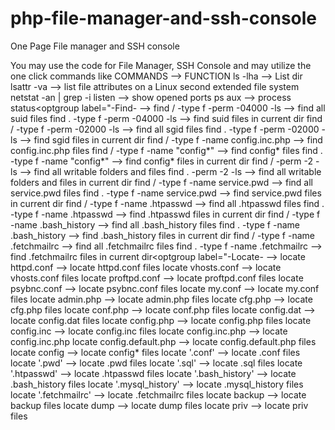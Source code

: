 # php-file-manager-and-ssh-console
One Page File manager and SSH console


You may use the code for File Manager, SSH Console and may utilize the one click commands like
COMMANDS  -->  FUNCTION
ls -lha   -->  List dir
lsattr -va   -->  list file attributes on a Linux second extended file system
netstat -an | grep -i listen   -->  show opened ports
ps aux   -->  process status<optgroup label="-Find-   -->  </optgroup>
find / -type f -perm -04000 -ls   -->  find all suid files
find . -type f -perm -04000 -ls   -->  find suid files in current dir
find / -type f -perm -02000 -ls   -->  find all sgid files
find . -type f -perm -02000 -ls   -->  find sgid files in current dir
find / -type f -name config.inc.php   -->  find config.inc.php files
find / -type f -name &quot;config*&quot;   -->  find config* files
find . -type f -name &quot;config*&quot;   -->  find config* files in current dir
find / -perm -2 -ls   -->  find all writable folders and files
find . -perm -2 -ls   -->  find all writable folders and files in current dir
find / -type f -name service.pwd   -->  find all service.pwd files
find . -type f -name service.pwd   -->  find service.pwd files in current dir
find / -type f -name .htpasswd   -->  find all .htpasswd files
find . -type f -name .htpasswd   -->  find .htpasswd files in current dir
find / -type f -name .bash_history   -->  find all .bash_history files
find . -type f -name .bash_history   -->  find .bash_history files in current dir
find / -type f -name .fetchmailrc   -->  find all .fetchmailrc files
find . -type f -name .fetchmailrc   -->  find .fetchmailrc files in current dir<optgroup label="-Locate-   -->  </optgroup>
locate httpd.conf   -->  locate httpd.conf files
locate vhosts.conf   -->  locate vhosts.conf files
locate proftpd.conf   -->  locate proftpd.conf files
locate psybnc.conf   -->  locate psybnc.conf files
locate my.conf   -->  locate my.conf files
locate admin.php   -->  locate admin.php files
locate cfg.php   -->  locate cfg.php files
locate conf.php   -->  locate conf.php files
locate config.dat   -->  locate config.dat files
locate config.php   -->  locate config.php files
locate config.inc   -->  locate config.inc files
locate config.inc.php   -->  locate config.inc.php
locate config.default.php   -->  locate config.default.php files
locate config   -->  locate config* files 
locate '.conf'   -->  locate .conf files
locate '.pwd'   -->  locate .pwd files
locate '.sql'   -->  locate .sql files
locate '.htpasswd'   -->  locate .htpasswd files
locate '.bash_history'   -->  locate .bash_history files
locate '.mysql_history'   -->  locate .mysql_history files
locate '.fetchmailrc'   -->  locate .fetchmailrc files
locate backup   -->  locate backup files
locate dump   -->  locate dump files
locate priv   -->  locate priv files
